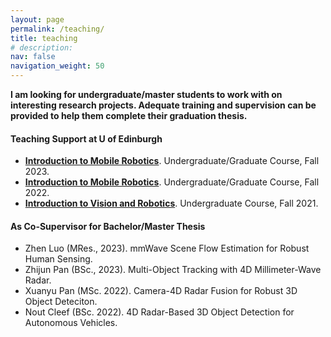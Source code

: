 ```yaml
---
layout: page
permalink: /teaching/
title: teaching
# description: 
nav: false
navigation_weight: 50
---
```


**I am looking for undergraduate/master students to work with on interesting research projects. Adequate training and supervision can be provided to help them complete their graduation thesis.**

<section>
  <h4>Teaching Support at U of Edinburgh</h4>
  <ul>
  <li>
  <a href="http://www.drps.ed.ac.uk/23-24/dpt/cxinfr10085.htm"  target="_blank"><strong>Introduction to Mobile Robotics</strong></a>. Undergraduate/Graduate Course, Fall 2023. </li>
  <li>
  <a href="http://www.drps.ed.ac.uk/22-23/dpt/cxinfr10085.htm"  target="_blank"><strong>Introduction to Mobile Robotics</strong></a>. Undergraduate/Graduate Course, Fall 2022. </li>
  <li>
  <a href="http://www.drps.ed.ac.uk/21-22/dpt/cxinfr09019.htm"  target="_blank"><strong>Introduction to Vision and Robotics</strong></a>. Undergraduate Course, Fall 2021.
 </li>
  </ul>
</section>

<section>
<h4>As Co-Supervisor for Bachelor/Master Thesis</h4>
<ul>
  <li>
  Zhen Luo (MRes., 2023). mmWave Scene Flow Estimation for Robust Human Sensing. </li>
  <li>
  Zhijun Pan (BSc., 2023). Multi-Object Tracking with 4D Millimeter-Wave Radar. </li>
  <li>
  Xuanyu Pan (MSc. 2022). Camera-4D Radar Fusion for Robust 3D Object Deteciton. </li>
  <li>
  Nout Cleef (BSc. 2022). 4D Radar-Based 3D Object Detection for Autonomous Vehicles. </li>
</ul>
</section>

